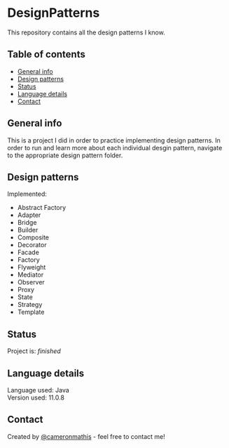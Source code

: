 # DesignPatterns
This repository contains all the design patterns I know.

## Table of contents
* [General info](#general-info)
* [Design patterns](#Design-patterns)
* [Status](#status)
* [Language details](#Language-details)
* [Contact](#contact)

## General info
This is a project I did in order to practice implementing design patterns. In order to run and learn more about each individual desgin pattern, navigate to the appropriate design pattern folder. 

## Design patterns
Implemented:
* Abstract Factory
* Adapter
* Bridge
* Builder
* Composite
* Decorator
* Facade
* Factory
* Flyweight
* Mediator
* Observer
* Proxy
* State
* Strategy
* Template

## Status
Project is: _finished_

## Language details
Language used: Java </br>
Version used: 11.0.8

## Contact
Created by [@cameronmathis](https://github.com/cameronmathis/) - feel free to contact me!
